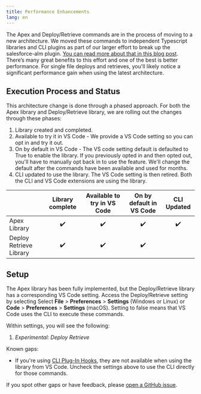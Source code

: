 ```yaml
---
title: Performance Enhancements
lang: en
---
```


The Apex and Deploy/Retrieve commands are in the process of moving to a new architecture. We moved these commands to independent Typescript libraries and CLI plugins as part of our larger effort to break up the salesforce-alm plugin. [You can read more about that in this blog post](https://developer.salesforce.com/blogs/2021/02/open-sourcing-salesforce-cli-update-feb-2021.html). There’s many great benefits to this effort and one of the best is better performance. For single file deploys and retrieves, you'll likely notice a significant performance gain when using the latest architecture.

## Execution Process and Status

This architecture change is done through a phased approach. For both the Apex library and Deploy/Retrieve library, we are rolling out the changes through these phases:

1. Library created and completed.
2. Available to try it in VS Code - We provide a VS Code setting so you can opt in and try it out.
3. On by default in VS Code - The VS code setting default is defaulted to True to enable the library. If you previously opted in and then opted out, you'll have to manually opt back in to use the feature. We'll change the default after the commands have been available and used for months.
4. CLI updated to use the library. The VS Code setting is then retired. Both the CLI and VS Code extensions are using the library.

|                         | Library complete | Available to try in VS Code | On by default in VS Code | CLI Updated |
| ----------------------- | :--------------: | :-------------------------: | :----------------------: | :---------: |
| Apex Library            |        ✔️        |             ✔️              |            ✔️            |     ✔️      |
| Deploy Retrieve Library |        ✔️        |             ✔️              |            ✔️            |             |

## Setup

The Apex library has been fully implemented, but the Deploy/Retrieve library has a corresponding VS Code setting. Access the Deploy/Retrieve setting by selecting Select **File** > **Preferences** > **Settings** (Windows or Linux) or **Code** > **Preferences** > **Settings** (macOS). Setting to false means that VS Code uses the CLI to execute these commands.

Within settings, you will see the following:

1. _Experimental: Deploy Retrieve_

Known gaps:

- If you're using [CLI Plug-In Hooks](https://developer.salesforce.com/docs/atlas.en-us.sfdx_cli_plugins.meta/sfdx_cli_plugins/cli_plugins_customize_hooks.htm), they are not available when using the library from VS Code. Uncheck the settings above to use the CLI directly for those commands.

If you spot other gaps or have feedback, please [open a GitHub issue](https://github.com/forcedotcom/salesforcedx-vscode/issues/new/choose).
